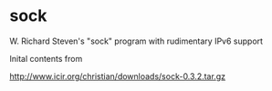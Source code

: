 # sock
W. Richard Steven's "sock" program with rudimentary IPv6 support

Inital contents from

http://www.icir.org/christian/downloads/sock-0.3.2.tar.gz
